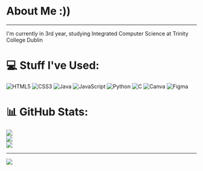 # About Me :))
________________
I'm currently in 3rd year, studying Integrated Computer Science at Trinity College Dublin

# 💻 Stuff I've Used:
![HTML5](https://img.shields.io/badge/html5-%23E34F26.svg?style=for-the-badge&logo=html5&logoColor=white) ![CSS3](https://img.shields.io/badge/css3-%231572B6.svg?style=for-the-badge&logo=css3&logoColor=white) ![Java](https://img.shields.io/badge/java-%23ED8B00.svg?style=for-the-badge&logo=openjdk&logoColor=white) ![JavaScript](https://img.shields.io/badge/javascript-%23323330.svg?style=for-the-badge&logo=javascript&logoColor=%23F7DF1E) ![Python](https://img.shields.io/badge/python-3670A0?style=for-the-badge&logo=python&logoColor=ffdd54) ![C](https://img.shields.io/badge/c-%2300599C.svg?style=for-the-badge&logo=c&logoColor=white) ![Canva](https://img.shields.io/badge/Canva-%2300C4CC.svg?style=for-the-badge&logo=Canva&logoColor=white) ![Figma](https://img.shields.io/badge/figma-%23F24E1E.svg?style=for-the-badge&logo=figma&logoColor=white)
# 📊 GitHub Stats:
![](https://github-readme-stats.vercel.app/api?username=Madalina560&theme=shadow_blue&hide_border=false&include_all_commits=false&count_private=false)<br/>
![](https://github-readme-streak-stats.herokuapp.com/?user=Madalina560&theme=shadow_blue&hide_border=false)<br/>
![](https://github-readme-stats.vercel.app/api/top-langs/?username=Madalina560&theme=shadow_blue&hide_border=false&include_all_commits=false&count_private=false&layout=compact)

---
[![](https://visitcount.itsvg.in/api?id=Madalina560&icon=2&color=1)](https://visitcount.itsvg.in)

<!-- Proudly created with GPRM ( https://gprm.itsvg.in ) -->
